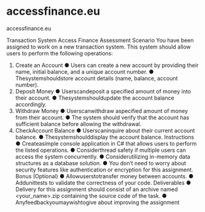 # accessfinance.eu
accessfinance.eu

Transaction System
 Access Finance Assessment
 Scenario
 You have been assigned to work on a new transaction system. This system should allow users to perform
 the following operations:
 1. Create an Account
 ● Users can create a new account by providing their name, initial balance, and a unique
 account number.
 ● Thesystemshouldstore account details (name, balance, account number).
 2. Deposit Money
 ● Userscandeposit a specified amount of money into their account.
 ● Thesystemshouldupdate the account balance accordingly.
 3. Withdraw Money
 ● Userscanwithdraw aspecified amount of money from their account.
 ● The system should verify that the account has sufficient balance before allowing the
 withdrawal.
 4. CheckAccount Balance
 ● Userscaninquire about their current account balance.
 ● Thesystemshoulddisplay the account balance.
 Instructions
 ● Createasimple console application in C# that allows users to perform the listed operations.
 ● Considerthread safety if multiple users can access the system concurrently.
 ● Considerutilizing in-memory data structures as a database solution.
 ● You don’t need to worry about security features like authentication or encryption for this
 assignment.
 Bonus (Optional)
 ● Allowuserstotransfer money between accounts.
 ● Addunittests to validate the correctness of your code.
 Deliverables
 ● Delivery for this assignment should consist of an archive named <your_name>.zip containing the
 source code of the task.
 ● Anyfeedbackyoumaywishtogive about improving the assignment
